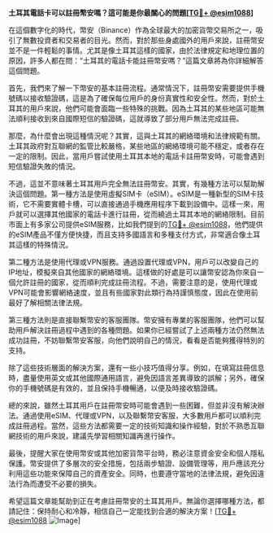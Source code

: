 **土耳其電話卡可以註冊幣安嗎？這可能是你最關心的問題[[TG💪+ @esim1088](https://t.me/s/esim1088)]**

在這個數字化的時代，幣安（Binance）作為全球最大的加密貨幣交易所之一，吸引了無數投資者和交易者的目光。然而，對於那些身處國外的用戶來說，註冊幣安並不是一件輕鬆的事情。尤其是像土耳其這樣的國家，由於法律規定和地理位置的原因，許多人都在問：“土耳其的電話卡能註冊幣安嗎？”這篇文章將為你詳細解答這個問題。

首先，我們來了解一下幣安的基本註冊流程。通常情況下，註冊幣安需要提供手機號碼以接收驗證碼，這是為了確保每位用戶的身份真實性和安全性。然而，對於土耳其的用戶來說，他們可能會面臨一些特殊的挑戰。因為土耳其的某些地區可能無法順利接收到來自國際短信的驗證碼，這就導致了部分用戶無法完成註冊。

那麼，為什麼會出現這種情況呢？其實，這與土耳其的網絡環境和法律規範有關。土耳其政府對互聯網的監管比較嚴格，某些地區的網絡環境可能不穩定，或者存在一定的限制。因此，當用戶嘗試使用土耳其本地的電話卡註冊幣安時，可能會遇到短信驗證失敗的情況。

不過，這並不意味著土耳其用戶完全無法註冊幣安。其實，有幾種方法可以幫助解決這個問題。第一種方法是使用虛擬SIM卡（eSIM）。eSIM是一種新型的SIM卡技術，它不需要實體卡槽，可以直接通過手機應用程序下載到設備中。這樣一來，用戶就可以選擇其他國家的電話卡進行註冊，從而繞過土耳其本地的網絡限制。目前市面上有多家公司提供eSIM服務，比如我們提到的[TG💪+ @esim1088](https://t.me/s/esim1088)，他們提供的eSIM產品不僅方便快捷，而且支持多國語言和多種支付方式，非常適合像土耳其這樣的特殊情況。

第二種方法是使用代理或VPN服務。通過設置代理或VPN，用戶可以改變自己的IP地址，模擬來自其他國家的網絡環境。這樣做的好處是可以讓幣安認為你來自一個允許註冊的國家，從而順利完成註冊流程。不過，需要注意的是，使用代理或VPN可能會影響網絡速度，並且有些國家對此類行為持謹慎態度，因此在使用前最好了解相關法律法規。

第三種方法則是直接聯繫幣安的客服團隊。幣安擁有專業的客服團隊，他們可以幫助用戶解決註冊過程中遇到的各種問題。如果你已經嘗試了上述兩種方法仍然無法成功註冊，不妨聯繫幣安客服，向他們說明自己的情況，看看是否能夠獲得特別的支持。

除了這些技術層面的解決方案，還有一些小技巧值得分享。例如，在填寫註冊信息時，盡量使用英文或其他國際通用語言，避免因語言差異導致的誤解；另外，確保你的手機號碼是有效的，並且保持手機暢通，以便及時接收驗證碼。

總的來說，雖然土耳其用戶在註冊幣安時可能會遇到一些困難，但並非沒有解決辦法。通過使用eSIM、代理或VPN，以及聯繫幣安客服，大多數用戶都可以順利完成註冊過程。當然，這些方法都需要一定的技術知識和操作經驗，對於不熟悉互聯網技術的用戶來說，建議先學習相關知識再進行操作。

最後，提醒大家在使用幣安或其他加密貨幣平台時，務必注意資金安全和個人隱私保護。幣安提供了多層次的安全措施，包括兩步驗證、設備管理等，用戶應該充分利用這些功能來保障自己的資產安全。同時，也要遵守當地的法律法規，避免因違法行為而遭受不必要的損失。

希望這篇文章能幫助到正在考慮註冊幣安的土耳其用戶。無論你選擇哪種方法，都請記住：保持耐心和冷靜，相信自己一定能找到合適的解決方案！[[TG💪+ @esim1088](https://t.me/s/esim1088) ![Image](https://i.postimg.cc/4NQfJmqS/Snipaste-2025-05-13-00-14-12.png)]
